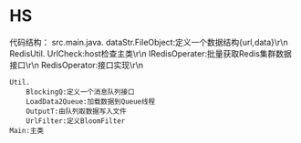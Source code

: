 # HS
代码结构：
src.main.java.
    dataStr.FileObject:定义一个数据结构{url,data}\r\n
    RedisUtil.
             UrlCheck:host检查主类\r\n
             IRedisOperater:批量获取Redis集群数据接口\r\n
             RedisOperator:接口实现\r\n

    Util.
        BlockingQ:定义一个消息队列接口
        LoadData2Queue:加载数据到Queue线程
        OutputT:由队列取数据写入文件
        UrlFilter:定义BloomFilter
    Main:主类
 
